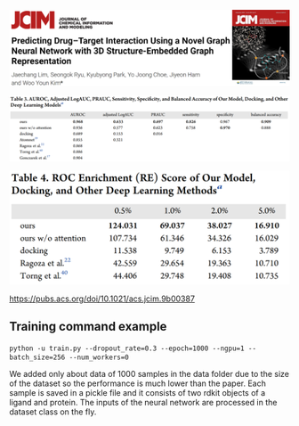 ![Screenshot](figure.png)

![Screenshot](result1.png)

![Screenshot](result2.png)

https://pubs.acs.org/doi/10.1021/acs.jcim.9b00387

## Training command example

```
python -u train.py --dropout_rate=0.3 --epoch=1000 --ngpu=1 --batch_size=256 --num_workers=0
```
We added only about data of 1000 samples in the data folder due to the size of the dataset so the performance is much lower than the paper. Each sample is saved in a pickle file and it consists of two rdkit objects of a ligand and protein. The inputs of the neural network are processed in the dataset class on the fly.
